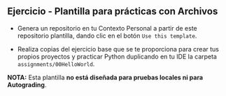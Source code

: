 ## Ejercicio - Plantilla para prácticas con Archivos

- Genera un repositorio en tu Contexto Personal a partir de este repositorio plantilla, dando clic en el botón ```Use this template```.

- Realiza copias del ejercicio base que se te proporciona para crear tus propios proyectos y practicar Python duplicando en tu IDE la carpeta ```assignments/00HelloWorld```.

**NOTA:** Esta plantilla **no está diseñada para pruebas locales ni para Autograding**.
